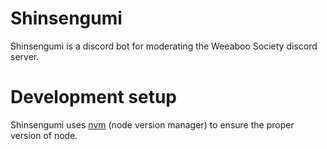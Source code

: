 # Shinsengumi

Shinsengumi is a discord bot for moderating the Weeaboo Society discord server.

# Development setup

Shinsengumi uses [nvm](https://github.com/nvm-sh/nvm) (node version manager) to ensure the proper version of node.